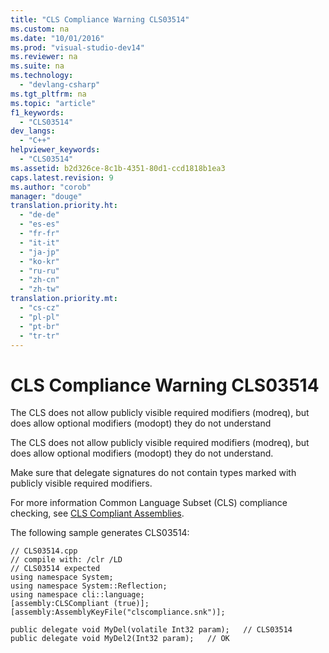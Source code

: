```yaml
---
title: "CLS Compliance Warning CLS03514"
ms.custom: na
ms.date: "10/01/2016"
ms.prod: "visual-studio-dev14"
ms.reviewer: na
ms.suite: na
ms.technology: 
  - "devlang-csharp"
ms.tgt_pltfrm: na
ms.topic: "article"
f1_keywords: 
  - "CLS03514"
dev_langs: 
  - "C++"
helpviewer_keywords: 
  - "CLS03514"
ms.assetid: b2d326ce-8c1b-4351-80d1-ccd1818b1ea3
caps.latest.revision: 9
ms.author: "corob"
manager: "douge"
translation.priority.ht: 
  - "de-de"
  - "es-es"
  - "fr-fr"
  - "it-it"
  - "ja-jp"
  - "ko-kr"
  - "ru-ru"
  - "zh-cn"
  - "zh-tw"
translation.priority.mt: 
  - "cs-cz"
  - "pl-pl"
  - "pt-br"
  - "tr-tr"
---
```

# CLS Compliance Warning CLS03514
The CLS does not allow publicly visible required modifiers (modreq), but does allow optional modifiers (modopt) they do not understand  
  
 The CLS does not allow publicly visible required modifiers (modreq), but does allow optional modifiers (modopt) they do not understand.  
  
 Make sure that delegate signatures do not contain types marked with publicly visible required modifiers.  
  
 For more information Common Language Subset (CLS) compliance checking, see [CLS Compliant Assemblies](http://msdn.microsoft.com/3320b57e-ea55-4697-a17d-f509a36a3c93).  
  
 The following sample generates CLS03514:  
  
```  
// CLS03514.cpp  
// compile with: /clr /LD  
// CLS03514 expected  
using namespace System;  
using namespace System::Reflection;  
using namespace cli::language;  
[assembly:CLSCompliant (true)];  
[assembly:AssemblyKeyFile("clscompliance.snk")];  
  
public delegate void MyDel(volatile Int32 param);   // CLS03514  
public delegate void MyDel2(Int32 param);   // OK  
```